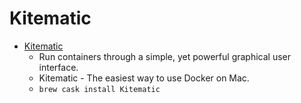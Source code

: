 # Kitematic
- [Kitematic](https://kitematic.com/)
  -  Run containers through a simple, yet powerful graphical user interface.
  - Kitematic - The easiest way to use Docker on Mac.
  - `brew cask install Kitematic`
